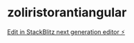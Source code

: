 # zoliristorantiangular

[Edit in StackBlitz next generation editor ⚡️](https://stackblitz.com/~/github.com/drinngreen/zoliristorantiangular)